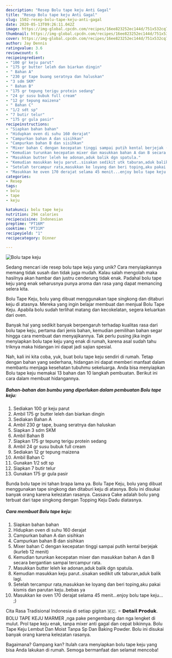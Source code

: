 ```yaml
---
description: "Resep Bolu tape keju Anti Gagal"
title: "Resep Bolu tape keju Anti Gagal"
slug: 1502-resep-bolu-tape-keju-anti-gagal
date: 2020-05-13T09:26:11.042Z
image: https://img-global.cpcdn.com/recipes/16ee823252ec144d/751x532cq70/bolu-tape-keju-foto-resep-utama.jpg
thumbnail: https://img-global.cpcdn.com/recipes/16ee823252ec144d/751x532cq70/bolu-tape-keju-foto-resep-utama.jpg
cover: https://img-global.cpcdn.com/recipes/16ee823252ec144d/751x532cq70/bolu-tape-keju-foto-resep-utama.jpg
author: Jay Dennis
ratingvalue: 3.6
reviewcount: 6
recipeingredient:
- "100 gr keju parut"
- "175 gr butter leleh dan biarkan dingin"
- " Bahan A"
- "230 gr tape buang seratnya dan haluskan"
- "3 sdm SKM"
- " Bahan B"
- "175 gr tepung terigu protein sedang"
- "24 gr susu bubuk full cream"
- "12 gr tepung maizena"
- " Bahan C"
- "1/2 sdt sp"
- "7 butir telur"
- "175 gr gula pasir"
recipeinstructions:
- "Siapkan bahan bahan"
- "Hidupkan oven di suhu 160 derajat"
- "Campurkan bahan A dan sisihkan"
- "Campurkan bahan B dan sisihkan"
- "Mixer bahan C dengan kecepatan tinggi sampai putih kental berjejak (kurleb 12 menit)"
- "Kemudian turunkan kecepatan mixer dan masukkan bahan A dan B secara bergantian sampai tercampur rata."
- "Masukkan butter leleh ke adonan,aduk balik dgn spatula."
- "Kemudian masukkan keju parut..sisakan sedikit utk taburan,aduk balik lagi."
- "Setelah tercampur rata,masukkan ke loyang dan beri toping,aku pakai kismis dan parutan keju..bebas ya"
- "Masukkan ke oven 170 derajat selama 45 menit...enjoy bolu tape keju... ;)"
categories:
- Resep
tags:
- bolu
- tape
- keju

katakunci: bolu tape keju 
nutrition: 294 calories
recipecuisine: Indonesian
preptime: "PT16M"
cooktime: "PT31M"
recipeyield: "1"
recipecategory: Dinner

---
```



![Bolu tape keju](https://img-global.cpcdn.com/recipes/16ee823252ec144d/751x532cq70/bolu-tape-keju-foto-resep-utama.jpg)

Sedang mencari ide resep bolu tape keju yang unik? Cara menyiapkannya memang tidak susah dan tidak juga mudah. Kalau salah mengolah maka hasilnya akan hambar dan justru cenderung tidak enak. Padahal bolu tape keju yang enak seharusnya punya aroma dan rasa yang dapat memancing selera kita.

Bolu Tape Keju, bolu yang dibuat menggunakan tape singkong dan ditaburi keju di atasnya. Mereka yang ingin belajar membuat dan menjual Bolu Tape Keju. Apabila bolu sudah terlihat matang dan kecokelatan, segera keluarkan dari oven.

Banyak hal yang sedikit banyak berpengaruh terhadap kualitas rasa dari bolu tape keju, pertama dari jenis bahan, kemudian pemilihan bahan segar hingga cara membuat dan menyajikannya. Tak perlu pusing jika ingin menyiapkan bolu tape keju yang enak di rumah, karena asal sudah tahu triknya maka hidangan ini dapat jadi sajian spesial.


Nah, kali ini kita coba, yuk, buat bolu tape keju sendiri di rumah. Tetap dengan bahan yang sederhana, hidangan ini dapat memberi manfaat dalam membantu menjaga kesehatan tubuhmu sekeluarga. Anda bisa menyiapkan Bolu tape keju memakai 13 bahan dan 10 langkah pembuatan. Berikut ini cara dalam membuat hidangannya.

<!--inarticleads1-->

##### Bahan-bahan dan bumbu yang diperlukan dalam pembuatan Bolu tape keju:

1. Sediakan 100 gr keju parut
1. Ambil 175 gr butter leleh dan biarkan dingin
1. Sediakan  Bahan A
1. Ambil 230 gr tape, buang seratnya dan haluskan
1. Siapkan 3 sdm SKM
1. Ambil  Bahan B
1. Siapkan 175 gr tepung terigu protein sedang
1. Ambil 24 gr susu bubuk full cream
1. Sediakan 12 gr tepung maizena
1. Ambil  Bahan C
1. Gunakan 1/2 sdt sp
1. Siapkan 7 butir telur
1. Gunakan 175 gr gula pasir


Bunda bolu tape ini tahan brapa lama ya. Bolu Tape Keju, bolu yang dibuat menggunakan tape singkong dan ditaburi keju di atasnya. Bolu ini disukai banyak orang karena kelezatan rasanya. Cassava Cake adalah bolu yang terbuat dari tape singkong dengan Topping Keju Dadu diatasnya. 

<!--inarticleads2-->

##### Cara membuat Bolu tape keju:

1. Siapkan bahan bahan
1. Hidupkan oven di suhu 160 derajat
1. Campurkan bahan A dan sisihkan
1. Campurkan bahan B dan sisihkan
1. Mixer bahan C dengan kecepatan tinggi sampai putih kental berjejak (kurleb 12 menit)
1. Kemudian turunkan kecepatan mixer dan masukkan bahan A dan B secara bergantian sampai tercampur rata.
1. Masukkan butter leleh ke adonan,aduk balik dgn spatula.
1. Kemudian masukkan keju parut..sisakan sedikit utk taburan,aduk balik lagi.
1. Setelah tercampur rata,masukkan ke loyang dan beri toping,aku pakai kismis dan parutan keju..bebas ya
1. Masukkan ke oven 170 derajat selama 45 menit...enjoy bolu tape keju... ;)


Cita Rasa Tradisional Indonesia di setiap gigitan 🇲🇨. ⭐ 𝗗𝗲𝘁𝗮𝗶𝗹 𝗣𝗿𝗼𝗱𝘂𝗸. BOLU TAPE KEJU MARMER ,nga pake pengembang dan nga lengket di mulut. Prol tape keju enak, tanpa mixer anti gagal dan cepat bikinnya. Bolu Tape Keju Lembut Dan Moist Tanpa Sp Dan Baking Powder. Bolu ini disukai banyak orang karena kelezatan rasanya. 

Bagaimana? Gampang kan? Itulah cara menyiapkan bolu tape keju yang bisa Anda lakukan di rumah. Semoga bermanfaat dan selamat mencoba!
